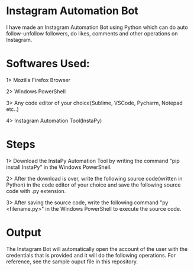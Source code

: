 # Instagram Automation Bot

I have made an Instagram Automation Bot using Python which can do auto follow-unfollow followers, do likes, comments and other operations on Instagram.

# Softwares Used:

1> Mozilla Firefox Browser

2> Windows PowerShell

3> Any code editor of your choice(Sublime, VSCode, Pycharm, Notepad etc..)

4> Instagram Automation Tool(InstaPy)

# Steps

1> Download the InstaPy Automation Tool by writing the command "pip install InstaPy" in the Windows PowerShell.

2> After the download is over, write the following source code(written in Python) in the code editor of your choice and save the following source code with .py extension.

3> After saving the source code, write the following command "py <filename.py>" in the Windows PowerShell to execute the source code.

# Output
The Instagram Bot will automatically open the account of the user with the credentials that is provided and it will do the following operations. For reference, see the sample ouput file in this repository.
